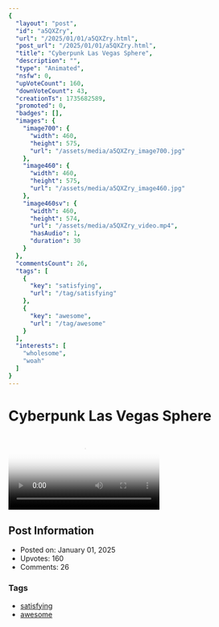 ```yaml
---
{
  "layout": "post",
  "id": "a5QXZry",
  "url": "/2025/01/01/a5QXZry.html",
  "post_url": "/2025/01/01/a5QXZry.html",
  "title": "Cyberpunk Las Vegas Sphere",
  "description": "",
  "type": "Animated",
  "nsfw": 0,
  "upVoteCount": 160,
  "downVoteCount": 43,
  "creationTs": 1735682589,
  "promoted": 0,
  "badges": [],
  "images": {
    "image700": {
      "width": 460,
      "height": 575,
      "url": "/assets/media/a5QXZry_image700.jpg"
    },
    "image460": {
      "width": 460,
      "height": 575,
      "url": "/assets/media/a5QXZry_image460.jpg"
    },
    "image460sv": {
      "width": 460,
      "height": 574,
      "url": "/assets/media/a5QXZry_video.mp4",
      "hasAudio": 1,
      "duration": 30
    }
  },
  "commentsCount": 26,
  "tags": [
    {
      "key": "satisfying",
      "url": "/tag/satisfying"
    },
    {
      "key": "awesome",
      "url": "/tag/awesome"
    }
  ],
  "interests": [
    "wholesome",
    "woah"
  ]
}
---
```


# Cyberpunk Las Vegas Sphere

<video controls playsinline loop poster="/assets/media/a5QXZry_image460.jpg">
  <source src="/assets/media/a5QXZry_video.mp4" type="video/mp4">
  Your browser does not support the video tag.
</video>

## Post Information

- Posted on: January 01, 2025
- Upvotes: 160
- Comments: 26

### Tags

- [satisfying](/tag/satisfying)
- [awesome](/tag/awesome)

